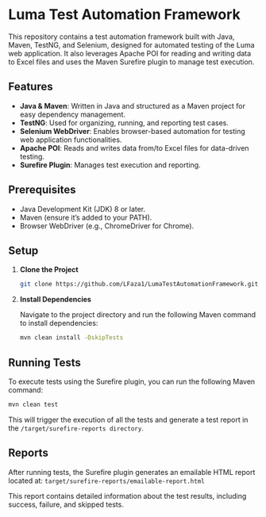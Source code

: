 # Luma Test Automation Framework

This repository contains a test automation framework built with Java, Maven, TestNG, and Selenium, designed for automated testing of the Luma web application. It also leverages Apache POI for reading and writing data to Excel files and uses the Maven Surefire plugin to manage test execution.

## Features

- **Java & Maven**: Written in Java and structured as a Maven project for easy dependency management.
- **TestNG**: Used for organizing, running, and reporting test cases.
- **Selenium WebDriver**: Enables browser-based automation for testing web application functionalities.
- **Apache POI**: Reads and writes data from/to Excel files for data-driven testing.
- **Surefire Plugin**: Manages test execution and reporting.

## Prerequisites
- Java Development Kit (JDK) 8 or later.
- Maven (ensure it’s added to your PATH).
- Browser WebDriver (e.g., ChromeDriver for Chrome).

## Setup

1. **Clone the Project**

   ```bash
   git clone https://github.com/LFaza1/LumaTestAutomationFramework.git
   ```
2. **Install Dependencies**
   
    Navigate to the project directory and run the following Maven command to install dependencies:
   ```bash
   mvn clean install -DskipTests
   ```
## Running Tests

To execute tests using the Surefire plugin, you can run the following Maven command:

```bash
mvn clean test
```
This will trigger the execution of all the tests and generate a test report in the ```/target/surefire-reports directory```.
## Reports

After running tests, the Surefire plugin generates an emailable HTML report located at: ```target/surefire-reports/emailable-report.html```

This report contains detailed information about the test results, including success, failure, and skipped tests.
